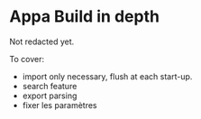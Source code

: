 # Appa Build in depth

Not redacted yet.

To cover:
+ import only necessary, flush at each start-up.
+ search feature
+ export parsing
+ fixer les paramètres